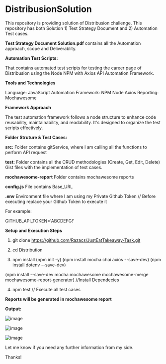 # DistribusionSolution
This repository is providing solution of Distribusion challenge. This repository has both Solution 1) Test Strategy Document and 2) Automation Test cases.

**Test Strategy Document Solution.pdf** contains all the Automation approach, scope and Deliverablity.

**Automation Test Scripts:**

That contains automated test scripts for testing the career page of Distribusion using the Node NPM with Axios API Automation Framework.

**Tools and Technologies**

Language: JavaScript
Automation Framework: NPM Node Axios
Reporting: Mochawesome

**Framework Approach**

The test automation framework follows a node structure to enhance code reusability, maintainability, and readability. It's designed to organize the test scripts effectively.

**Folder Struture & Test Cases:**

**src:** Folder contains gitService, where I am calling all the functions to perform API request

**test:** Folder contains all the CRUD methodologies (Create, Get, Edit, Delete) Gist files with the implementation of test cases.

**mochawesome-report** Folder contains mochawesome reports 

**config.js** File contains Base_URL 

**.env** Environment file where I am using my Private Github Token // Before executing replace your Github Token to execute it

For example:

GITHUB_API_TOKEN='ABCDEFG!'


**Setup and Execution Steps**

1) git clone https://github.com/Razacs/JustEatTakeaway-Task.git

2) cd Distribution 

3) npm install (npm init -y) (npm install mocha chai axios --save-dev) (npm install dotenv --save-dev)

(npm install --save-dev mocha mochawesome mochawesome-merge mochawesome-report-generator) //Install Dependecies

4) npm test // Execute all test cases

**Reports will be generated in mochawesome report**

**Output:**


![image](https://github.com/Razacs/DistribusionSolution/assets/32739941/97df5d93-7a89-4958-9998-a8be67af3fb8)

![image](https://github.com/Razacs/DistribusionSolution/assets/32739941/a26e78e8-3093-44d2-8a44-03c5493d249d)

![image](https://github.com/Razacs/DistribusionSolution/assets/32739941/ba353f8a-79cb-42f3-9d8a-a9e31c6437ed)


Let me know if you need any further information from my side.

Thanks!

